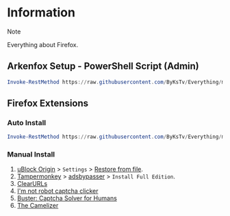 # Information

> [!NOTE]
> Everything about Firefox.

## Arkenfox Setup - PowerShell Script (Admin)

```powershell
Invoke-RestMethod https://raw.githubusercontent.com/ByKsTv/Everything/main/Windows/Firefox/Arkenfox.ps1 | Invoke-Expression

```

## Firefox Extensions

### Auto Install

```powershell
Invoke-RestMethod https://raw.githubusercontent.com/ByKsTv/Everything/main/Windows/Firefox/Extensions.ps1 | Invoke-Expression

```

### Manual Install

1. [uBlock Origin](https://addons.mozilla.org/en-US/firefox/addon/ublock-origin/) > `Settings` > [Restore from file](https://raw.githubusercontent.com/ByKsTv/Everything/main/Windows/uBlock_Origin/Backup.txt).
1. [Tampermonkey](https://addons.mozilla.org/en-US/firefox/addon/tampermonkey/) > [adsbypasser](https://adsbypasser.github.io/) > `Install Full Edition`.
1. [ClearURLs](https://addons.mozilla.org/en-US/firefox/addon/clearurls/)
1. [I'm not robot captcha clicker](https://addons.mozilla.org/en-US/firefox/addon/i-m-not-robot-captcha-clicker/)
1. [Buster: Captcha Solver for Humans](https://addons.mozilla.org/en-US/firefox/addon/buster-captcha-solver/)
1. [The Camelizer](https://addons.mozilla.org/en-US/firefox/addon/the-camelizer-price-history-ch/)
